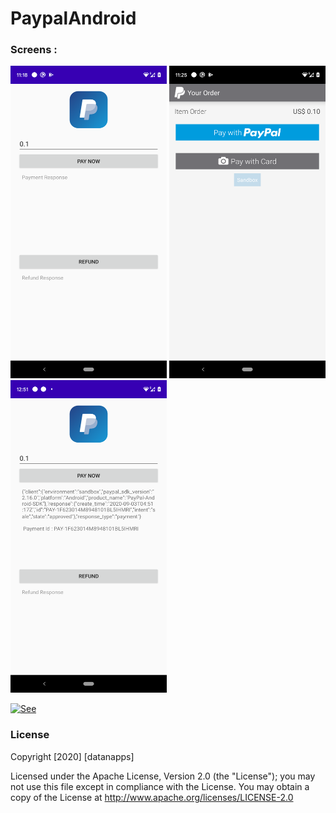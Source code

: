 # PaypalAndroid


### Screens : 
<img src="https://github.com/datanapps/PaypalAndroid/blob/master/screens/screen1.png" height="500" width="250"> <img src="https://github.com/datanapps/PaypalAndroid/blob/master/screens/screen2.png" height="500" width="250"> <img src="https://github.com/datanapps/PaypalAndroid/blob/master/screens/screen3.png" height="500" width="250"> 


 [![See](https://datanapps.com/public/dnarestapi/buy/buy_coffee4.png)](https://www.paypal.me/datanappspaynow)

  ### License

Copyright [2020] [datanapps]

   Licensed under the Apache License, Version 2.0 (the "License");
   you may not use this file except in compliance with the License.
   You may obtain a copy of the License at
   http://www.apache.org/licenses/LICENSE-2.0
